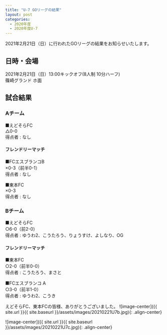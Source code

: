 ```yaml
---
title: "U-7 GOリーグの結果"
layout: post
categories:
  - 2020年度
  - 2020年度U-7
---
```


2021年2月21日（日）に行われたGOリーグの結果をお知らせいたします。

## 日時・会場

2021年2月21日（日）13:00キックオフ(8人制 10分ハーフ)<br>
篠崎グランド ホ面

## 試合結果

### Aチーム

■えどそらFC<br>
 △0-0<br>
 得点者 : なし

#### フレンドリーマッチ

■FCエスブランコB<br>
×0-3（前半0-1）<br>
得点者 : なし

■東本FC<br>
×0-3<br>
得点者 : なし

### Bチーム

■えどそらFC<br>
 ○6-0（前2-0）<br>
 得点者 : ゆうわ2、こうたろう、りょうすけ、よしなり、OG


#### フレンドリーマッチ

■東本FC<br>
○2-0（前半0-0）<br>
得点者 : こうたろう、まさと

■FCエスブランコ A<br>
○3-0（前半1-0）<br>
得点者 : ゆうわ2、こうき


えどそらFC、東本FCの皆様、ありがとうございました。
![image-center]({{ site.url }}{{ site.baseurl }}/assets/images/20210221U7b.jpg){: .align-center}

![image-center]({{ site.url }}{{ site.baseurl }}/assets/images/20210221U7c.jpg){: .align-center}
